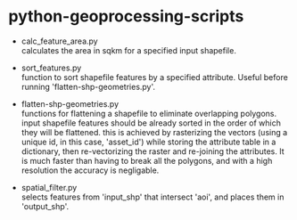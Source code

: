 # python-geoprocessing-scripts

- calc_feature_area.py<br>
  calculates the area in sqkm for a specified input shapefile.

- sort_features.py<br>
  function to sort shapefile features by a specified attribute. Useful before running 'flatten-shp-geometries.py'.

- flatten-shp-geometries.py<br>
  functions for flattening a shapefile to eliminate overlapping polygons. input shapefile features should be already   sorted in the order of which they will be flattened. this is achieved by rasterizing the vectors (using a unique     id, in this case, 'asset_id') while storing the attribute table in a dictionary, then re-vectorizing the raster and   re-joining the attributes. It is much faster than having to break all the polygons, and with a high resolution the   accuracy is negligable.

- spatial_filter.py<br>
  selects features from 'input_shp' that intersect 'aoi', and places them in 'output_shp'.
